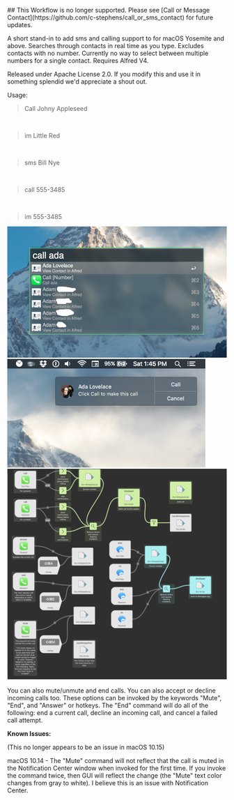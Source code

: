 <p>
## This Workflow is no longer supported. Please see [Call or Message Contact](https://github.com/c-stephens/call_or_sms_contact) for future updates.
</p>
<p>A short stand-in to add sms and calling support to for macOS Yosemite and above. Searches through contacts in real time as you type. Excludes contacts with no number. Currently no way to select between multiple numbers for a single contact. Requires Alfred V4.<br></p>

<p>Released under Apache License 2.0. If you modify this and use it in something splendid we'd appreciate a shout out.</p>

<p>Usage:</p>
<blockquote>
<p>Call Johny Appleseed</p>
</blockquote>
<br>
<blockquote>
<p>im Little Red</p>
</blockquote>
<br>
<blockquote>
<p>sms Bill Nye</p>
</blockquote>
<br>
<blockquote>
<p>call&nbsp;555-3485</p>
</blockquote>
<br>
<blockquote>
<p>im&nbsp;555-3485</p>
</blockquote>
<img src="/Screenshots/typing.png" >
<br>
<img src="/Screenshots/initcall.png" >
<br>
<img src="/Screenshots/workflow.png" >
<br>

<p> You can also mute/unmute and end calls. You can also accept or decline incoming calls too. These options can be invoked by the keywords "Mute", "End", and "Answer" or hotkeys. The "End" command will do all of the following: end a current call, decline an incoming call, and cancel a failed call attempt. </p>

<p><b>Known Issues:</b></p>

<p>
(This no longer appears to be an issue in macOS 10.15)
</p>

<p> macOS 10.14 - The "Mute" command will not reflect that the call is muted in the Notification Center window when invoked for the first time. If you invoke the command twice, then GUI will reflect the change (the "Mute" text color changes from gray to white). I believe this is an issue with Notification Center. </p>

